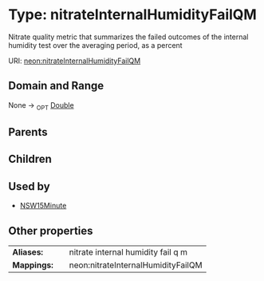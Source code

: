 
# Type: nitrateInternalHumidityFailQM


Nitrate quality metric that summarizes the failed outcomes of the internal humidity test over the averaging period, as a percent

URI: [neon:nitrateInternalHumidityFailQM](https://data.neonscience.org/nitrateInternalHumidityFailQM)


## Domain and Range

None ->  <sub>OPT</sub> [Double](types/Double.md)

## Parents


## Children


## Used by

 * [NSW15Minute](NSW15Minute.md)

## Other properties

|  |  |  |
| --- | --- | --- |
| **Aliases:** | | nitrate internal humidity fail q m |
| **Mappings:** | | neon:nitrateInternalHumidityFailQM |

